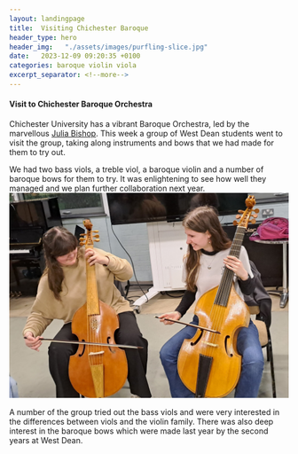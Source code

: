 ```yaml
---
layout: landingpage
title:  Visiting Chichester Baroque
header_type: hero
header_img:   "./assets/images/purfling-slice.jpg"
date:   2023-12-09 09:20:35 +0100
categories: baroque violin viola
excerpt_separator: <!--more-->
---
```

#### Visit to Chichester Baroque Orchestra

Chichester University has a vibrant Baroque Orchestra, led by the marvellous [Julia Bishop](https://en.wikipedia.org/wiki/Julia_Bishop). This week a group of West Dean students went to visit the group, taking along instruments and bows that we had made for them to try out. 
<!--more-->

We had two bass viols, a treble viol, a baroque violin and a number of baroque bows for them to try. It was enlightening to see how well they managed and we plan further collaboration next year.
![Two members of the baroque ensemble trying out bass viols](/assets/images/chichester-baroque.jpg "Two members of the baroque ensemble trying out bass viols")

A number of the group tried out the bass viols and were very interested in the differences between viols and the violin family. There was also deep interest in the baroque bows which were made last year by the second years at West Dean. 
